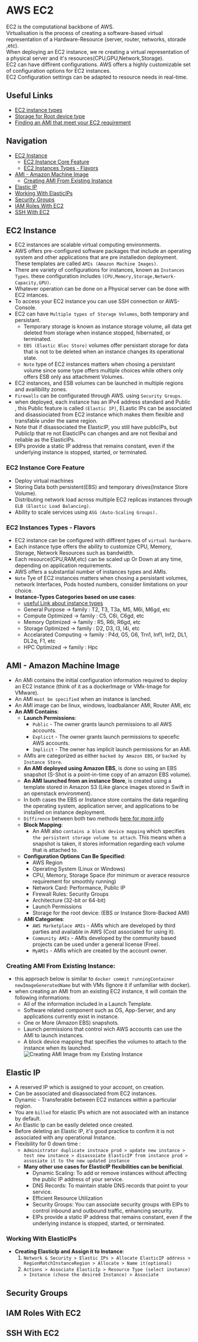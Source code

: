 # AWS EC2
EC2 is the computational backbone of AWS.</br>
Virtualisation is the process of creating a software-based virtual representation of a Hardware-Resource (server, router, networks, storade ,etc).</br>
When deploying an EC2 instance, we re creating a virtual representation of a physical server and it's resources(CPU,GPU,Network,Storage).</br>
EC2 can have diffirent configurations.
AWS offers a highly customizable set of configuration options for EC2 instances.</br>
EC2 Configuration settings can be adapted to resource needs in real-time.

## Useful Links
- [EC2 instance types](https://aws.amazon.com/ec2/instance-types)
- [Storage for Root device type](https://docs.aws.amazon.com/AWSEC2/latest/UserGuide/ComponentsAMIs.html#storage-for-the-root-device)
- [Finding an AMI that meet your EC2 requirement](https://docs.aws.amazon.com/AWSEC2/latest/UserGuide/finding-an-ami.html)
  
## Navigation
- [EC2 Instance](#EC2-Instance)
  - [EC2 Instance Core Feature](#EC2-Instance-Core-Feature)
  - [EC2 Instances Types - Flavors](#EC2-Instances-Types---Flavors)
- [AMI - Amazon Machine Image](#AMI---Amazon-Machine-Image)
  - [Creating AMI From Existing Instance](#Creating-AMI-From-Existing-Instance)
- [Elastic IP](#Elastic-IP)
- [Working With ElasticIPs](#Working-With-ElasticIPs)
- [Security Groups](#Security-Groups)
- [IAM Roles With EC2](#IAM-Roles-With-EC2)
- [SSH With EC2](#SSH-With-EC2)
  
## EC2 Instance 
- EC2 instances are scalable virtual computing environments.
- AWS offers pre-configured software packages that include an operating system and other applications that are pre installedon deployment. These templates are called `AMIs (Amazon Machine Images)`.
- There are variety of configurations for instances, known as `Instances Types`. these configuration includes `(CPU,Memory,Storage,Network-Capacity,GPU)`.
- Whatever operation can be done on a Physical server can be done with EC2 intances.
- To access your EC2 instance you can use SSH connection or AWS-Console.
- EC2 can have `Multiple types of Storage Volumes`, both temporary and persistant.
  - Temporary storage is known as instance storage volume, all data get deleted from storage when instance stopped, hibernated, or terminated.
  - `EBS (Elastic Bloc Store)` volumes offer persistant storage for data that is not to be deleted when an instance changes its operational state.
  - `Note` type of EC2 instances matters when chosing a persistant volume since some type offers multiple choices while others only offers ESB only ass attachment Volumes.
- EC2 instances, and ESB volumes can be launched in multiple regions and availibility zones.
- `Firewalls` can be configurated through AWS. using `Security Groups`.
- when deployed, each instance has an IPv4 address standard and Public , this Public feature is called `(Elastic IP)`, ELastic IPs can be associated and disassiociated from EC2 instance which makes them flexible and transfable under the same region.
- Note that if disassociated the ElasticIP, you still have publicIPs, but PublicIp that re not ElasticIPs can changes and are not flexibal and reliable as the ElasticIPs.
- EIPs provide a static IP address that remains constant, even if the underlying instance is stopped, started, or terminated.

### EC2 Instance Core Feature
- Deploy virtual machines
- Storing Data both persistent(EBS) and temporary drives(Instance Store Volume).
- Distributing network load across multiple EC2 replicas instances through `ELB (Elastic Load Balancing)`.
- Ability to scale services using `ASG (Auto-Scaling Groups).`

### EC2 Instances Types - Flavors
- EC2 instance can be configured with diffirent types of `virtual hardware`.
- Each instance type offers the ability to customize CPU, Memory, Storage, Network Resources such as bandwidth.
- Each resource(CPU,RAM,etc) can be scaled up Or Down at any time, depending on application requirements.
- AWS offers a substantial number of instances types and AMIs.
- `Note` Tye of EC2 instances matters when chosing a persistant volumes, network Interfaces, Pods hosted numbers, consider limitations on your choice.
- **Instance-Types Categories based on use cases**:
  - [useful Link about instance types](https://aws.amazon.com/ec2/instance-types)
  - General Purpose -> family : T2, T3, T3a, M5, M6i, M6gd, etc
  - Compute Optimized -> family : C5, C6i, C6gd, etc
  - Memory Optimized -> family : R5, R6i, R6gd, etc
  - Storage Optimized -> family : D2, D3, I3, I4i, etc
  - Accelarated Computing -> family : P4d, G5, G6, Trn1, Inf1, Inf2, DL1, DL2q, F1, etc
  - HPC Optimized -> family : Hpc

## AMI - Amazon Machine Image
- An AMi contains the initial configuration information required to deploy an EC2 instance (think of it as a dockerImage or VMx-Image for VMware).
- An AMI `must be specified` when an instance is lanched.
- An AMI image can be linux, windows, loadbalancer AMI, Router AMI, etc
- **An AMI Contains**:
  - **Launch Permissions**:
    - `Public` - The owner grants launch permissions to all AWS accounts.
    - `Explicit` - The owner grants launch permissions to specefic AWS accounts.
    - `Implicit` - The owner has implicit launch permissions for an AMI.
  - AMIs are categorized as either `backed by Amazon EBS`, or `backed by Instance Store`.
  - **An AMI deployed using Amazon EBS**, is done so using an EBS snapshot (S-Shot is a point-in-time copy of an amazon EBS volume).
  - **An AMI launched from an instance Store**, is created using a template stored in Amazon S3 (Like glance images stored in Swift in an openstack environment). 
  - In both cases the EBS or Instance store contains the data regarding the operating system, application server, and applications to be installed on instance deployment.
  - `Diffirence` between both two methods [here for more info](https://docs.aws.amazon.com/AWSEC2/latest/UserGuide/ComponentsAMIs.html#storage-for-the-root-device)
  - **Block Mapping**:
    - An AMI also `contains a block device mapping` which specifies `the persistent storage volume to attach`. This means when a snapshot is taken, it stores information regarding each volume that is attached to.
  - **Configuration Options Can Be Specified**:
    - AWS Region
    - Operating System (Linux or Windows)
    - CPU, Memory, Storage Space (for minimum or averace resource requirement for smoothly running)
    - Network Card: Performance, Public IP
    - Firewall Rules: Security Groups
    - Architecture (32-bit or 64-bit)
    - Launch Permissions
    - Storage for the root device: (EBS or Instance Store-Backed AMI)
  - **AMI Categories**:
    - `AWS Marketplace AMIs` - AMIs which are developed by third parties and available in AWS (Cost associated for using it).
    - `Community AMIs` - AMIs developed by the community based projects can be used under a general license (Free).
    - `MyAMIs` - AMIs which are created by the account owner.
### Creating AMI From Existing Instance:
- this approach below is similar to `docker commit runningContainer newImageGeneratedName` but with VMs (Ignore it if unfamiliar with docker).
- when creating an AMI from an existing EC2 instance, it will contain the following informations:
  - All of the information included in a Launch Template.
  - Software related component such as OS, App-Server, and any applications currently exist in instance.
  - One or More (Amazon EBS) snapshots.
  - Launch permissions that control wich AWS accounts can use the AMI to launch instances.
  - A block device mapping that specifies the volumes to attach to the instance when its launched.
![Creating AMI Image from my Existing Instance](images/createAMIfromInstance.gif)

## Elastic IP
- A reserved IP which is assigned to your account, on creation.
- Can be associated and disassociated from EC2 instances.
- Dynamic - Transferable between EC2 instances within a particular region.
- You are `billed` for elastic IPs which are not associated with an instance by default.
- An Elastic Ip can be easily deleted once created.
- Before deleting an Elastic IP, it's good practice to confirm it is not associated with any operational Instance.
- Flexibility for 0 down time :
  - `Administrator duplicate instnace prod > update new instance > test new instance > disassoiate ElasticIP from instance prod > assosiate it to the new updated instance`
  - **Many other use cases for ElasticIP flexibilities can be benificial**.
    - Dynamic Scaling: To add or remove instances without affecting the public IP address of your service.
    - DNS Records: To maintain stable DNS records that point to your service.
    - Efficient Resource Utilization
    - Security Groups: You can associate security groups with EIPs to control inbound and outbound traffic, enhancing security.
    - EIPs provide a static IP address that remains constant, even if the underlying instance is stopped, started, or terminated.
### Working With ElasticIPs
- **Creating ElasticIp and Assign it to Instance**:
  1. `Network & Security > Elastic IPs > Allocate ElasticIP address > RegionMatchInstanceRegion > Allocate > Name it(optional)`
  2. `Actions > Associate ElasticIp > Resource Type (select instance) > Instance (chose the desired Instance) > Associate`

## Security Groups


## IAM Roles With EC2

## SSH With EC2
